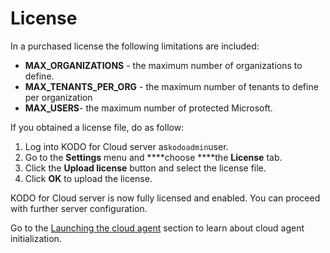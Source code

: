 # License

In a purchased license the following limitations are included:

* **MAX\_ORGANIZATIONS** - the maximum number of organizations to define.
* **MAX\_TENANTS\_PER\_ORG** - the maximum number of tenants to define per organization
* **MAX\_USERS**- the maximum number of protected Microsoft.

If you obtained a license file, do as follow:

1. Log into KODO for Cloud server as`kodoadmin`user.
2. Go to the **Settings** menu and ****choose ****the **License** tab.
3. Click the **Upload license** button and select the license file.
4. Click **OK** to upload the license.

KODO for Cloud server is now fully licensed and enabled. You can proceed with further server configuration.

Go to the [Launching the cloud agent](https://storware.gitbook.io/kodo-for-cloud-office365/deployment/initial-configuration/launching-the-cloud-agent) section to learn about cloud agent initialization.

